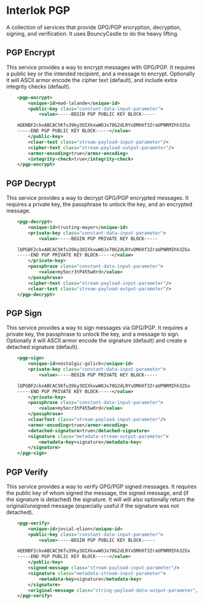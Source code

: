 # Interlok PGP

A collection of services that provide GPG/PGP encryption, decryption,
signing, and verification. It uses BouncyCastle to do the heavy lifting.

## PGP Encrypt

This service provides a way to encrypt messages with GPG/PGP. It
requires a public key or the intended recipient, and a message to
encrypt. Optionally it will ASCII armor encode the cipher text
(default), and include extra integrity checks (default).

````xml
    <pgp-encrypt>
        <unique-id>mad-lalande</unique-id>
        <public-key class="constant-data-input-parameter">
            <value>-----BEGIN PGP PUBLIC KEY BLOCK-----

    mQENBF2ckxABCAC5Kfu39ky3OIXkxwWOJx70G2dLRYvDMHXf3ZraUPNRMIhh3ZGx
    -----END PGP PUBLIC KEY BLOCK-----</value>
        </public-key>
        <clear-text class="stream-payload-input-parameter"/>             <!-- clear text comes from message payload -->
        <cipher-text class="stream-payload-output-parameter"/>           <!-- cipher text goes back into the message payload -->
        <armor-encoding>true</armor-encoding>
        <integrity-check>true</integrity-check>
    </pgp-encrypt>
````

## PGP Decrypt

This service provides a way to decrypt GPG/PGP encrypted messages. It
requires a private key, the passphrase to unlock the key, and an
encrypted message.

````xml
    <pgp-decrypt>
        <unique-id>trusting-mayer</unique-id>
        <private-key class="constant-data-input-parameter">
            <value>-----BEGIN PGP PRIVATE KEY BLOCK-----

    lQPGBF2ckxABCAC5Kfu39ky3OIXkxwWOJx70G2dLRYvDMHXf3ZraUPNRMIhh3ZGx
    -----END PGP PRIVATE KEY BLOCK-----</value>
        </private-key>
        <passphrase class="constant-data-input-parameter">
            <value>my5ecr3tP455w0rd</value>
        </passphrase>
        <cipher-text class="stream-payload-input-parameter"/>            <!-- cipher text comes from message payload -->
        <clear-text class="stream-payload-output-parameter"/>            <!-- clear text goes back into the message payload -->
    </pgp-decrypt>
````

## PGP Sign

This service provides a way to sign messages via GPG/PGP. It requires a
private key, the passphrase to unlock the key, and a message to sign.
Optionally it will ASCII armor encode the signature (default) and create
a detached signature (default).

````xml
    <pgp-sign>
        <unique-id>nostalgic-golick</unique-id>
        <private-key class="constant-data-input-parameter">
            <value>-----BEGIN PGP PRIVATE KEY BLOCK-----

    lQPGBF2ckxABCAC5Kfu39ky3OIXkxwWOJx70G2dLRYvDMHXf3ZraUPNRMIhh3ZGx
    -----END PGP PRIVATE KEY BLOCK-----</value>
        </private-key>
        <passphrase class="constant-data-input-parameter">
            <value>my5ecr3tP455w0rd</value>
        </passphrase>
        <clearText class="stream-payload-input-parameter"/>              <!-- clear text comes from message payload -->
        <armor-encoding>true</armor-encoding>
        <detached-signature>true</detached-signature>
        <signature class="metadata-stream-output-parameter">             <!-- detached signature goes into message metadata -->
            <metadata-key>signature</metadata-key>
        </signature>
    </pgp-sign>
````

## PGP Verify

This service provides a way to verify GPG/PGP signed messages. It
requires the public key of whom signed the message, the signed message,
and (if the signature is detached) the signature. It will will also
optionally return the original/unsigned message (especially useful if
the signature was not detached).

````xml
    <pgp-verify>
        <unique-id>jovial-elion</unique-id>
        <public-key class="constant-data-input-parameter">
            <value>-----BEGIN PGP PUBLIC KEY BLOCK-----

    mQENBF2ckxABCAC5Kfu39ky3OIXkxwWOJx70G2dLRYvDMHXf3ZraUPNRMIhh3ZGx
    -----END PGP PUBLIC KEY BLOCK-----</value>
        </public-key>
        <signed-message class="stream-payload-input-parameter"/>         <!-- signed message (without signature, as it's detached) -->
        <signature class="metadata-stream-input-parameter">              <!-- detached signature comes into message metadata -->
            <metadata-key>signature</metadata-key>
        </signature>
        <original-message class="string-payload-data-output-parameter"/> <!-- optional original message, without signature -->
    </pgp-verify>
````
